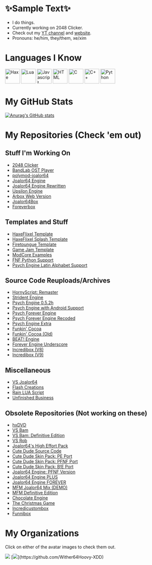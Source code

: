 # ✨Sample Text✨
* I do things.
* Currently working on 2048 Clicker.
* Check out my [YT channel](https://www.youtube.com/channel/UC4tRMRL_iAHX5n1qQpHibfg) and [website](https://sites.google.com/view/joalor64official-net6-deez/home).
* Pronouns: he/him, they/them, xe/xim
# Languages I Know <br>
<img title="Haxe" src="https://cdn.jsdelivr.net/gh/devicons/devicon/icons/haxe/haxe-original.svg" width="48"/> <img title="Lua" src="https://upload.wikimedia.org/wikipedia/commons/thumb/c/cf/Lua-Logo.svg/1200px-Lua-Logo.svg.png" width="48"/> <img title="Javascript" src="https://cdn.jsdelivr.net/gh/devicons/devicon/icons/javascript/javascript-original.svg" width="48"/> <img title="HTML" src="https://cdn.jsdelivr.net/gh/devicons/devicon/icons/html5/html5-original.svg" width="48"/> <img title="C" src="https://cdn.jsdelivr.net/gh/devicons/devicon/icons/c/c-original.svg" width="48"/> <img title="C++" src="https://cdn.jsdelivr.net/gh/devicons/devicon/icons/cplusplus/cplusplus-original.svg" width="48"/> <img title="Python" src="https://cdn.jsdelivr.net/gh/devicons/devicon/icons/python/python-original.svg" width="48"/>

# My GitHub Stats
[![Anurag's GitHub stats](https://github-readme-stats.vercel.app/api?username=joalor64gh&theme=radical)](https://github.com/anuraghazra/github-readme-stats)

# My Repositories (Check 'em out)
## Stuff I'm Working On
* [2048 Clicker](https://github.com/Joalor64GH/2048-Clicker)
* [BandLab OST Player](https://github.com/Joalor64GH/BandLabOST-Player)
* [polymod-joalor64](https://github.com/Joalor64GH/polymod-joalor64)
* [Joalor64 Engine](https://github.com/Joalor64GH/Joalor64-Engine)
* [Joalor64 Engine Rewritten](https://github.com/Joalor64GH/Joalor64-Engine-Rewrite)
* [Upsilon Engine](https://github.com/Joalor64GH/Upsilon-Engine)
* [Arbox Web Version](https://github.com/Joalor64GH/Arbox-WebVersion)
* [Joalor64Box](https://github.com/Joalor64GH/Joalor64Box)
* [Foreverbox](https://github.com/Joalor64GH/Foreverbox)

## Templates and Stuff
* [HaxeFlixel Template](https://github.com/Joalor64GH/HaxeFlixel-Template)
* [HaxeFlixel Splash Template](https://github.com/Joalor64GH/HaxeFlixelSplash-Template)
* [Firetoungue Template](https://github.com/Joalor64GH/Firetoungue-Template)
* [Game Jam Template](https://github.com/Joalor64GH/game-jam-template)
* [ModCore Examples](https://github.com/Joalor64GH/ModCore-Examples)
* [FNF Python Support](https://github.com/Joalor64GH/Friday-Night-Funkin-Python-Support)
* [Psych Engine Latin Alphabet Support](https://github.com/Joalor64GH/PsychEngine-Latin-Alphabet-Support)

## Source Code Reuploads/Archives
* [HornyScript: Remaster](https://github.com/Joalor64GH/HornyScript-RE)
* [Strident Engine](https://github.com/Joalor64GH/Strident-Engine)
* [Psych Engine 0.5.2h](https://github.com/Joalor64GH/PsychEngine-0.5.2h)
* [Psych Engine with Android Support](https://github.com/Joalor64GH/FNF-PsychEngine-With-Android-Support)
* [Psych Forever Engine](https://github.com/Joalor64GH/PsychForever-Engine)
* [Psych Forever Engine Recoded](https://github.com/Joalor64GH/Psych-Forever-Recoded)
* [Psych Engine Extra](https://github.com/Joalor64GH/PE-Extra)
* [Funkin' Cocoa](https://github.com/Joalor64GH/FunkinCocoa)
* [Funkin' Cocoa (Old)](https://github.com/Joalor64GH/CocoaV1)
* [BEAT! Engine](https://github.com/Joalor64GH/BEAT-Engine)
* [Forever Engine Underscore](https://github.com/Joalor64GH/ForeverUnderscore-backup)
* [Incredibox (V8)](https://github.com/Joalor64GH/IncrediboxOpenSource)
* [Incredibox (V9)](https://github.com/Joalor64GH/Incredibox-Latest)

## Miscellaneous
* [VS Joalor64](https://github.com/Joalor64GH/VSJoalor64-SourceCode)
* [Flash Creations](https://github.com/Joalor64GH/Flash-Creations)
* [Rain LUA Script](https://github.com/Joalor64GH/Rain-LUA-Script)
* [Unfinished Business](https://github.com/Joalor64GH/Unfinished-Business)

## Obsolete Repositories (Not working on these)
* [hxDVD](https://github.com/Joalor64GH/hxDVD)
* [VS Bam](https://github.com/Joalor64GH/FNF-VS-Bam)
* [VS Bam: Definitive Edition](https://github.com/Joalor64GH/FNF-VS-Bam-DefinitiveEdition)
* [VS Rob](https://github.com/Joalor64GH/FNF-VS-Rob)
* [Joalor64's High Effort Pack](https://github.com/Joalor64GH/Joalor64-High-Effort-Pack)
* [Cute Dude Source Code](https://github.com/Joalor64GH/Cute-Dude-Source)
* [Cute Dude Skin Pack: PE Port](https://github.com/Joalor64GH/CDSP-PE-Source)
* [Cute Dude Skin Pack: PFNF Port](https://github.com/Joalor64GH/CDSP-PFNF-Source)
* [Cute Dude Skin Pack: B!E Port](https://github.com/Joalor64GH/CDSP-BE-Port)
* [Joalor64 Engine: PFNF Version](https://github.com/Joalor64GH/Joalor64-Engine-PFNF)
* [Joalor64 Engine PLUS](https://github.com/Joalor64GH/Joalor64-Engine-PLUS)
* [Joalor64 Engine FOREVER](https://github.com/Joalor64GH/Joalor64-Engine-FOREVER)
* [MFM Joalor64 Mix (DEMO)](https://github.com/Joalor64GH/MFM-Joalor64-Mix-DEMO)
* [MFM Definitive Edition](https://github.com/Joalor64GH/MFM-Definitive-Edition)
* [Chocolate Engine](https://github.com/Joalor64GH/Chocolate-Engine)
* [The Christmas Game](https://github.com/Joalor64GH/Christmas2022)
* [Incredicustombox](https://github.com/Joalor64GH/Incredicustombox)
* [Funnibox](https://github.com/Joalor64GH/Funnibox)

# My Organizations
Click on either of the avatar images to check them out.

[![](https://avatars.githubusercontent.com/u/104655569?s=200&v=4)](https://github.com/JoalorEnterprises)
[![](https://avatars.githubusercontent.com/u/117836647?s=200&v=4")](https://github.com/Wither64Hoovy-XDD)
